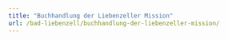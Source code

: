 ```yaml
---
title: "Buchhandlung der Liebenzeller Mission"
url: /bad-liebenzell/buchhandlung-der-liebenzeller-mission/
---
```

